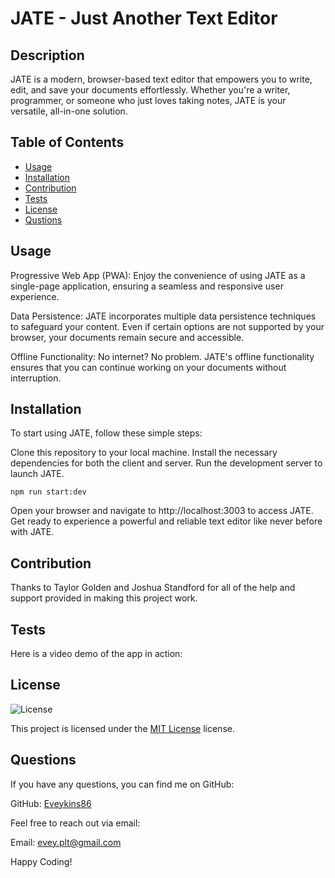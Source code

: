 # JATE - Just Another Text Editor

## Description
JATE is a modern, browser-based text editor that empowers you to write, edit, and save your documents effortlessly. Whether you're a writer, programmer, or someone who just loves taking notes, JATE is your versatile, all-in-one solution.

## Table of Contents
- [Usage](#usage)
- [Installation](#installation)
- [Contribution](#contribution)
- [Tests](#tests)
- [License](#license)
- [Qustions](#qustions)


## Usage

Progressive Web App (PWA): Enjoy the convenience of using JATE as a single-page application, ensuring a seamless and responsive user experience.

Data Persistence: JATE incorporates multiple data persistence techniques to safeguard your content. Even if certain options are not supported by your browser, your documents remain secure and accessible.

Offline Functionality: No internet? No problem. JATE's offline functionality ensures that you can continue working on your documents without interruption.

## Installation

To start using JATE, follow these simple steps:

Clone this repository to your local machine.
Install the necessary dependencies for both the client and server.
Run the development server to launch JATE.

`npm run start:dev`

Open your browser and navigate to http://localhost:3003 to access JATE.
Get ready to experience a powerful and reliable text editor like never before with JATE.

## Contribution
Thanks to Taylor Golden and Joshua Standford for all of the help and support provided in making this project work.

## Tests
Here is a video demo of the app in action:


## License
![License](https://img.shields.io/badge/License-MIT-yellow.svg)

This project is licensed under the [MIT License](https://opensource.org/licenses/MIT) license.

## Questions
If you have any questions, you can find me on GitHub:

GitHub: [Eveykins86](https://github.com/Eveykins86)

Feel free to reach out via email:

Email: evey.plt@gmail.com

Happy Coding!